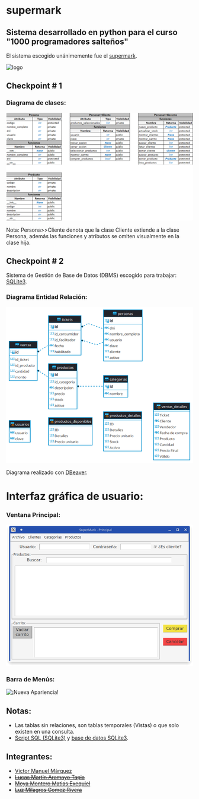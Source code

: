 # supermark

## Sistema desarrollado en python para el curso "1000 programadores salteños"

El sistema escogido unánimemente fue el [supermark](docs/Proyecto_SG_Supermark-_Com_MyJ-Python-2022.docx__22__0.pdf).

![logo](docs/logo_supermark.avif "Logo para el proyecto")

## Checkpoint # 1

### Diagrama de clases:

![Diagrama de clases](docs/diagrama_de_clases_vmm.png "Diagrama de clases v2 de Víctor Manuel Márquez")

Nota: Persona>>Cliente denota que la clase Cliente extiende a la clase Persona, además las funciones y atributos se omiten visualmente en la clase hija.

## Checkpoint # 2

Sistema de Gestión de Base de Datos (DBMS) escogido para trabajar: [SQLite3](https://www.sqlite.org/index.html).

### Diagrama Entidad Relación:

![Diagrama Entidad Relación](docs/DER-supermark.png "Diagramas Entidad Relación de Víctor Manuel Márquez")

Diagrama realizado con [DBeaver](https://dbeaver.io/).

# Interfaz gráfica de usuario:

### Ventana Principal:

![Ventana Principal-v2](docs/main-gui-supermark-02.png)

### Barra de Menús:

![¡Nueva Apariencia!](docs/supermark-menubar-demo-screen-capture.gif "Demostración de las opciones disponibles por ahora.")

## Notas:

- Las tablas sin relaciones, son tablas temporales (Vistas) o que solo existen en una consulta.
- [Script SQL (SQLite3)](src/supermark.sql) y [base de datos SQLite3](src/backup/supermark.db).

## Integrantes:

- [Víctor Manuel Márquez](https://github.com/victorManuelMarquez)
- ~~[Lucas Martin Aramayo Tapia](https://github.com/LTapia2501)~~
- ~~[Moya Montero Matias Exequiel](https://github.com/Mmoya123)~~
- ~~[Luz Milagros Gomez Rivera](https://github.com/luzzgomez)~~
